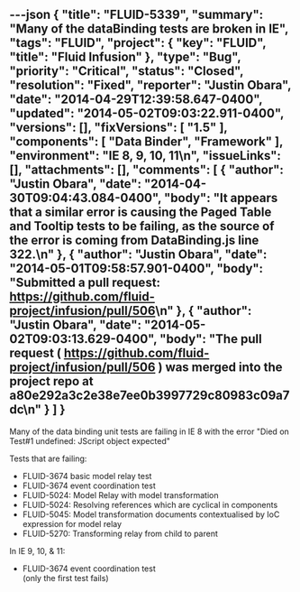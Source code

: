 ---json
{
  "title": "FLUID-5339",
  "summary": "Many of the dataBinding tests are broken in IE",
  "tags": "FLUID",
  "project": {
    "key": "FLUID",
    "title": "Fluid Infusion"
  },
  "type": "Bug",
  "priority": "Critical",
  "status": "Closed",
  "resolution": "Fixed",
  "reporter": "Justin Obara",
  "date": "2014-04-29T12:39:58.647-0400",
  "updated": "2014-05-02T09:03:22.911-0400",
  "versions": [],
  "fixVersions": [
    "1.5"
  ],
  "components": [
    "Data Binder",
    "Framework"
  ],
  "environment": "IE 8, 9, 10, 11\n",
  "issueLinks": [],
  "attachments": [],
  "comments": [
    {
      "author": "Justin Obara",
      "date": "2014-04-30T09:04:43.084-0400",
      "body": "It appears that a similar error is causing the Paged Table and Tooltip tests to be failing, as the source of the error is coming from DataBinding.js line 322.\n"
    },
    {
      "author": "Justin Obara",
      "date": "2014-05-01T09:58:57.901-0400",
      "body": "Submitted a pull request: <https://github.com/fluid-project/infusion/pull/506>\n"
    },
    {
      "author": "Justin Obara",
      "date": "2014-05-02T09:03:13.629-0400",
      "body": "The pull request ( <https://github.com/fluid-project/infusion/pull/506> ) was merged into the project repo at a80e292a3c2e38e7ee0b3997729c80983c09a7dc\n"
    }
  ]
}
---
Many of the data binding unit tests are failing in IE 8 with the error "Died on Test#1 undefined: JScript object expected"

Tests that are failing:

* FLUID-3674 basic model relay test
* FLUID-3674 event coordination test
* FLUID-5024: Model Relay with model transformation
* FLUID-5024: Resolving references which are cyclical in components
* FLUID-5045: Model transformation documents contextualised by IoC expression for model relay
* FLUID-5270: Transforming relay from child to parent

In IE 9, 10, & 11:

* FLUID-3674 event coordination test\
  (only the first test fails)

        